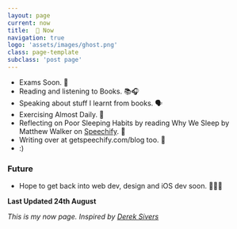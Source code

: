 ```yaml
---
layout: page
current: now
title:  📅 Now
navigation: true
logo: 'assets/images/ghost.png'
class: page-template
subclass: 'post page'
---
```

- Exams Soon. 📝
- Reading and listening to Books. 📚🎧
- Speaking about stuff I learnt from books. 🗣
- Exercising Almost Daily. 💪
- Reflecting on Poor Sleeping Habits by reading Why We Sleep by Matthew Walker on [Speechify](https://getspeechify.com). 🥱
- Writing over at getspeechify.com/blog too. 🤩
- :)


### Future
- Hope to get back into web dev, design and iOS dev soon. 👨🏾‍💻

**Last Updated 24th August**

_This is my now page. Inspired by [Derek Sivers](https://sivers.org/now)_

